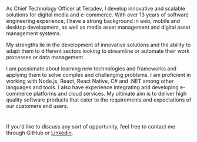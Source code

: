 <!--<picture>
  <source media="(prefers-color-scheme: dark)" srcset="https://raw.githubusercontent.com/aelassas/aelassas/output/github-snake-dark.svg" />
  <source media="(prefers-color-scheme: light)" srcset="https://raw.githubusercontent.com/aelassas/aelassas/output/github-snake.svg" />
  <img alt="github-snake" src="https://raw.githubusercontent.com/aelassas/aelassas/output/github-snake.svg" />
</picture>-->

As Chief Technology Officer at Teradev, I develop innovative and scalable solutions for digital media and e-commerce. With over 13 years of software engineering experience, I have a strong background in web, mobile and desktop development, as well as media asset management and digital asset management systems.

My strengths lie in the development of innovative solutions and the ability to adapt them to different sectors looking to streamline or automate their work processes or data management.

I am passionate about learning new technologies and frameworks and applying them to solve complex and challenging problems. I am proficient in working with Node.js, React, React Native, C# and .NET among other languages and tools. I also have experience integrating and developing e-commerce platforms and cloud services. My ultimate aim is to deliver high quality software products that cater to the requirements and expectations of our customers and users.

#
If you'd like to discuss any sort of opportunity, feel free to contact me through GitHub or [Linkedin](https://www.linkedin.com/in/aelassas/).
